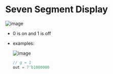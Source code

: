 # Seven Segment Display
![image](https://user-images.githubusercontent.com/38965858/143217062-d6ee5466-3675-4f81-aad0-919d173ba624.png)
* 0 is on and 1 is off
* examples:
  
  ![image](https://user-images.githubusercontent.com/38965858/143217373-27769434-6cc4-4b90-9f98-3e9228a8dfd3.png) 
  ```verilog
  // g = 1
  out = 7'b1000000
  ```
